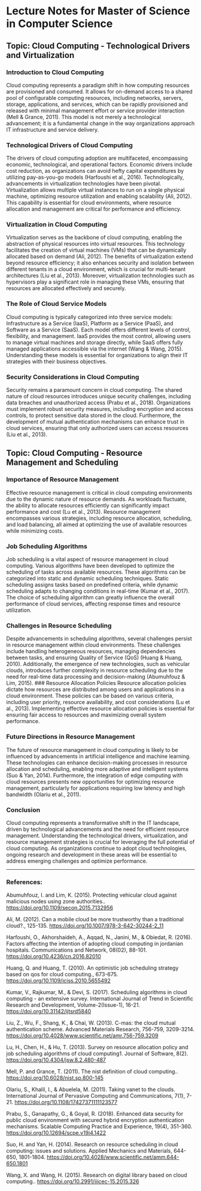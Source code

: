 # Lecture Notes for Master of Science in Computer Science  

## Topic: Cloud Computing - Technological Drivers and Virtualization  

### Introduction to Cloud Computing 
Cloud computing represents a paradigm shift in how computing resources are provisioned and consumed. It allows for on-demand access to a shared pool of configurable computing resources, including networks, servers, storage, applications, and services, which can be rapidly provisioned and released with minimal management effort or service provider interaction (Mell & Grance, 2011). This model is not merely a technological advancement; it is a fundamental change in the way organizations approach IT infrastructure and service delivery.  

### Technological Drivers of Cloud Computing 
The drivers of cloud computing adoption are multifaceted, encompassing economic, technological, and operational factors. Economic drivers include cost reduction, as organizations can avoid hefty capital expenditures by utilizing pay-as-you-go models (Harfoushi et al., 2016). Technologically, advancements in virtualization technologies have been pivotal. Virtualization allows multiple virtual instances to run on a single physical machine, optimizing resource utilization and enabling scalability (Ali, 2012). This capability is essential for cloud environments, where resource allocation and management are critical for performance and efficiency.  

### Virtualization in Cloud Computing 
Virtualization serves as the backbone of cloud computing, enabling the abstraction of physical resources into virtual resources. This technology facilitates the creation of virtual machines (VMs) that can be dynamically allocated based on demand (Ali, 2012). The benefits of virtualization extend beyond resource efficiency; it also enhances security and isolation between different tenants in a cloud environment, which is crucial for multi-tenant architectures (Liu et al., 2013). Moreover, virtualization technologies such as hypervisors play a significant role in managing these VMs, ensuring that resources are allocated effectively and securely.  

### The Role of Cloud Service Models 
Cloud computing is typically categorized into three service models: Infrastructure as a Service (IaaS), Platform as a Service (PaaS), and Software as a Service (SaaS). Each model offers different levels of control, flexibility, and management. IaaS provides the most control, allowing users to manage virtual machines and storage directly, while SaaS offers fully managed applications accessible via the internet (Wang & Wang, 2015). Understanding these models is essential for organizations to align their IT strategies with their business objectives.  

### Security Considerations in Cloud Computing 
Security remains a paramount concern in cloud computing. The shared nature of cloud resources introduces unique security challenges, including data breaches and unauthorized access (Prabu et al., 2018). Organizations must implement robust security measures, including encryption and access controls, to protect sensitive data stored in the cloud. Furthermore, the development of mutual authentication mechanisms can enhance trust in cloud services, ensuring that only authorized users can access resources (Liu et al., 2013).  

## Topic: Cloud Computing - Resource Management and Scheduling  

### Importance of Resource Management 
Effective resource management is critical in cloud computing environments due to the dynamic nature of resource demands. As workloads fluctuate, the ability to allocate resources efficiently can significantly impact performance and cost (Lu et al., 2013). Resource management encompasses various strategies, including resource allocation, scheduling, and load balancing, all aimed at optimizing the use of available resources while minimizing costs.  

### Job Scheduling Algorithms 
Job scheduling is a vital aspect of resource management in cloud computing. Various algorithms have been developed to optimize the scheduling of tasks across available resources. These algorithms can be categorized into static and dynamic scheduling techniques. Static scheduling assigns tasks based on predefined criteria, while dynamic scheduling adapts to changing conditions in real-time (Kumar et al., 2017). The choice of scheduling algorithm can greatly influence the overall performance of cloud services, affecting response times and resource utilization.  

### Challenges in Resource Scheduling 
Despite advancements in scheduling algorithms, several challenges persist in resource management within cloud environments. These challenges include handling heterogeneous resources, managing dependencies between tasks, and ensuring Quality of Service (QoS) (Huang & Huang, 2010). Additionally, the emergence of new technologies, such as vehicular clouds, introduces further complexity in resource scheduling due to the need for real-time data processing and decision-making (Abumuhfouz & Lim, 2015).  ### Resource Allocation Policies Resource allocation policies dictate how resources are distributed among users and applications in a cloud environment. These policies can be based on various criteria, including user priority, resource availability, and cost considerations (Lu et al., 2013). Implementing effective resource allocation policies is essential for ensuring fair access to resources and maximizing overall system performance.  

### Future Directions in Resource Management 
The future of resource management in cloud computing is likely to be influenced by advancements in artificial intelligence and machine learning. These technologies can enhance decision-making processes in resource allocation and scheduling, enabling more adaptive and intelligent systems (Suo & Yan, 2014). Furthermore, the integration of edge computing with cloud resources presents new opportunities for optimizing resource management, particularly for applications requiring low latency and high bandwidth (Olariu et al., 2011).  

### Conclusion 
Cloud computing represents a transformative shift in the IT landscape, driven by technological advancements and the need for efficient resource management. Understanding the technological drivers, virtualization, and resource management strategies is crucial for leveraging the full potential of cloud computing. As organizations continue to adopt cloud technologies, ongoing research and development in these areas will be essential to address emerging challenges and optimize performance.  

---  
### References:

Abumuhfouz, I. and Lim, K. (2015). Protecting vehicular cloud against malicious nodes using zone authorities.. https://doi.org/10.1109/secon.2015.7132956

Ali, M. (2012). Can a mobile cloud be more trustworthy than a traditional cloud?., 125-135. https://doi.org/10.1007/978-3-642-30244-2_11

Harfoushi, O., Akhorshaideh, A., Aqqad, N., Janini, M., & Obiedat, R. (2016). Factors affecting the intention of adopting cloud computing in jordanian hospitals. Communications and Network, 08(02), 88-101. https://doi.org/10.4236/cn.2016.82010

Huang, Q. and Huang, T. (2010). An optimistic job scheduling strategy based on qos for cloud computing., 673-675. https://doi.org/10.1109/iciss.2010.5655492

Kumar, V., Rajkumar, M., & Devi, S. (2017). Scheduling algorithms in cloud computing - an extensive survey. International Journal of Trend in Scientific Research and Development, Volume-2(Issue-1), 16-21. https://doi.org/10.31142/ijtsrd5840

Liu, Z., Wu, F., Shang, K., & Chai, W. (2013). C-mas: the cloud mutual authentication scheme. Advanced Materials Research, 756-759, 3209-3214. https://doi.org/10.4028/www.scientific.net/amr.756-759.3209

Lu, H., Chen, H., & Hu, T. (2013). Survey on resource allocation policy and job scheduling algorithms of cloud computing1. Journal of Software, 8(2). https://doi.org/10.4304/jsw.8.2.480-487

Mell, P. and Grance, T. (2011). The nist definition of cloud computing.. https://doi.org/10.6028/nist.sp.800-145

Olariu, S., Khalil, I., & Abuelela, M. (2011). Taking vanet to the clouds. International Journal of Pervasive Computing and Communications, 7(1), 7-21. https://doi.org/10.1108/17427371111123577

Prabu, S., Ganapathy, G., & Goyal, R. (2018). Enhanced data security for public cloud environment with secured hybrid encryption authentication mechanisms. Scalable Computing Practice and Experience, 19(4), 351-360. https://doi.org/10.12694/scpe.v19i4.1422

Suo, H. and Yan, H. (2014). Research on resource scheduling in cloud computing: issues and solutions. Applied Mechanics and Materials, 644-650, 1801-1804. https://doi.org/10.4028/www.scientific.net/amm.644-650.1801

Wang, X. and Wang, H. (2015). Research on digital library based on cloud computing.. https://doi.org/10.2991/iiicec-15.2015.326
